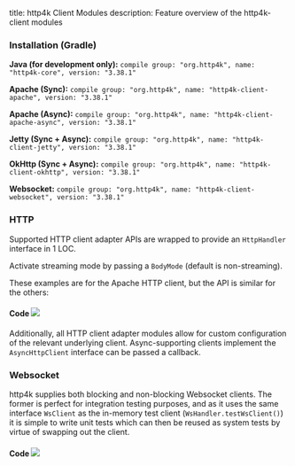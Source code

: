 title: http4k Client Modules
description: Feature overview of the http4k-client modules

### Installation (Gradle)
**Java (for development only):** ```compile group: "org.http4k", name: "http4k-core", version: "3.38.1"```

**Apache (Sync):** ```compile group: "org.http4k", name: "http4k-client-apache", version: "3.38.1"```

**Apache (Async):** ```compile group: "org.http4k", name: "http4k-client-apache-async", version: "3.38.1"```

**Jetty (Sync + Async):** ```compile group: "org.http4k", name: "http4k-client-jetty", version: "3.38.1"```

**OkHttp (Sync + Async):** ```compile group: "org.http4k", name: "http4k-client-okhttp", version: "3.38.1"```

**Websocket:** ```compile group: "org.http4k", name: "http4k-client-websocket", version: "3.38.1"```

### HTTP
Supported HTTP client adapter APIs are wrapped to provide an `HttpHandler` interface in 1 LOC.

Activate streaming mode by passing a `BodyMode` (default is non-streaming).

These examples are for the Apache HTTP client, but the API is similar for the others:

#### Code [<img class="octocat" src="/img/octocat-32.png"/>](https://github.com/http4k/http4k/blob/master/src/docs/guide/modules/clients/example_http.kt)
<script src="https://gist-it.appspot.com/https://github.com/http4k/http4k/blob/master/src/docs/guide/modules/clients/example_http.kt"></script>

Additionally, all HTTP client adapter modules allow for custom configuration of the relevant underlying client. Async-supporting clients implement the `AsyncHttpClient` interface can be passed a callback.

### Websocket
http4k supplies both blocking and non-blocking Websocket clients. The former is perfect for integration testing purposes, and as it uses the same interface `WsClient` as the in-memory test client (`WsHandler.testWsClient()`) it is simple to write unit tests which can then be reused as system tests by virtue of swapping out the client.

#### Code [<img class="octocat" src="/img/octocat-32.png"/>](https://github.com/http4k/http4k/blob/master/src/docs/guide/modules/clients/example_websocket.kt)
<script src="https://gist-it.appspot.com/https://github.com/http4k/http4k/blob/master/src/docs/guide/modules/clients/example_websocket.kt"></script>
